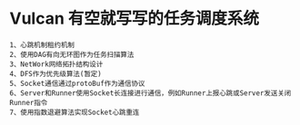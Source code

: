 # Vulcan 有空就写写的任务调度系统  
    1、心跳机制租约机制  
    2、使用DAG有向无环图作为任务扫描算法  
    3、NetWork网络拓扑结构设计  
    4、DFS作为优先级算法(暂定)  
    5、Socket通信通过protoBuf作为通信协议   
    6、Server和Runner使用Socket长连接进行通信，例如Runner上报心跳或Server发送关闭Runner指令
    7、使用指数退避算法实现Socket心跳重连  